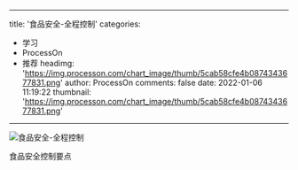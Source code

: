 
---
title: '食品安全-全程控制'
categories: 
 - 学习
 - ProcessOn
 - 推荐
headimg: 'https://img.processon.com/chart_image/thumb/5cab58cfe4b0874343677831.png'
author: ProcessOn
comments: false
date: 2022-01-06 11:19:22
thumbnail: 'https://img.processon.com/chart_image/thumb/5cab58cfe4b0874343677831.png'
---

<div>   
<img class="thumb" alt="食品安全-全程控制" src="https://img.processon.com/chart_image/thumb/5cab58cfe4b0874343677831.png" referrerpolicy="no-referrer">
<p>食品安全控制要点</p>  
</div>
            